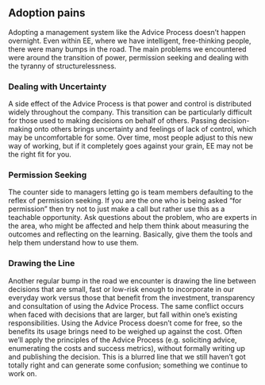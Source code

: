 ## Adoption pains

Adopting a management system like the Advice Process doesn’t happen overnight. Even within EE, where we have intelligent, free-thinking people, there were many bumps in the road. The main problems we encountered were around the transition of power, permission seeking and dealing with the tyranny of structurelessness.

### Dealing with Uncertainty

A side effect of the Advice Process is that power and control is distributed widely throughout the company. This transition can be particularly difficult for those used to making decisions on behalf of others. Passing decision-making onto others brings uncertainty and feelings of lack of control, which may be uncomfortable for some. Over time, most people adjust to this new way of working, but if it completely goes against your grain, EE may not be the right fit for you.

### Permission Seeking

The counter side to managers letting go is team members defaulting to the reflex of permission seeking. If you are the one who is being asked “for permission” then try not to just make a call but rather use this as a teachable opportunity. Ask questions about the problem, who are experts in the area, who might be affected and help them think about measuring the outcomes and reflecting on the learning. Basically, give them the tools and help them understand how to use them.

### Drawing the Line

Another regular bump in the road we encounter is drawing the line between decisions that are small, fast or low-risk enough to incorporate in our everyday work versus those that benefit from the investment, transparency and consultation of using the Advice Process. The same conflict occurs when faced with decisions that are larger, but fall within one’s existing responsibilities. Using the Advice Process doesn’t come for free, so the benefits its usage brings need to be weighed up against the cost. Often we’ll apply the principles of the Advice Process \(e.g. soliciting advice, enumerating the costs and success metrics\), without formally writing up and publishing the decision. This is a blurred line that we still haven’t got totally right and can generate some confusion; something we continue to work on.
